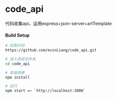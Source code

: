 # code_api
代码收集api，运用express+json-server+artTemplate

#### Build Setup

``` bash
# 拉取代码
https://github.com/evinLiang/code_api.git

# 进入项目文件夹
cd code_api

# 安装依赖
npm install

# 运行
npm start => `http://localhost:3000`
```
